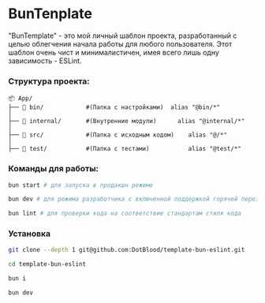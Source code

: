 # BunTenplate

"BunTemplate" - это мой личный шаблон проекта, разработанный с целью облегчения начала работы для любого пользователя. Этот шаблон очень чист и минималистичен, имея всего лишь одну зависимость - ESLint.

### Структура проекта:
```vbnet
📦 App/
├── 📂 bin/            #(Папка с настройками)  alias "@bin/*"
│
├── 📂 internal/       #(Внутренние модули)      alias "@internal/*"
│
├── 📂 src/            #(Папка с исходным кодом)    alias "@/*"
│
├── 📂 test/           #(Папка с тестами)           alias "@test/*"
```

### Команды для работы:
```zsh
bun start # для запуска в продакшн режиме

bun dev # для режима разработчика с включенной поддержкой горячей перезагрузки (hot mode)

bun lint # для проверки кода на соответствие стандартам стиля кода
```


### Установка

```zsh
git clone --depth 1 git@github.com:DotBlood/template-bun-eslint.git 

cd template-bun-eslint

bun i

bun dev
```

